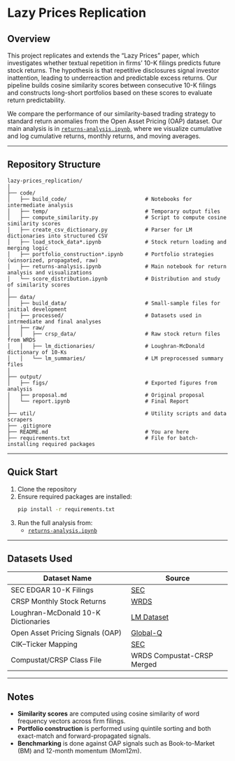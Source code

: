 # Lazy Prices Replication

## Overview

This project replicates and extends the “Lazy Prices” paper, which investigates whether textual repetition in firms’ 10-K filings predicts future stock returns. The hypothesis is that repetitive disclosures signal investor inattention, leading to underreaction and predictable excess returns. Our pipeline builds cosine similarity scores between consecutive 10-K filings and constructs long-short portfolios based on these scores to evaluate return predictability.

We compare the performance of our similarity-based trading strategy to standard return anomalies from the Open Asset Pricing (OAP) dataset. Our main analysis is in [`returns-analysis.ipynb`](code/returns-analysis.ipynb), where we visualize cumulative and log cumulative returns, monthly returns, and moving averages.

---

## Repository Structure

```
lazy-prices_replication/
│
├── code/
│   ├── build_code/                         # Notebooks for intermediate analysis
│   ├── temp/                               # Temporary output files
│   ├── compute_similarity.py               # Script to compute cosine similarity scores
│   ├── create_csv_dictionary.py            # Parser for LM dictionaries into structured CSV
│   ├── load_stock_data*.ipynb              # Stock return loading and merging logic
│   ├── portfolio_construction*.ipynb       # Portfolio strategies (winsorized, propagated, raw)
│   ├── returns-analysis.ipynb              # Main notebook for return analysis and visualizations
│   └── score_distribution.ipynb            # Distribution and study of similarity scores
│
├── data/
│   ├── build_data/                         # Small-sample files for initial development
│   ├── processed/                          # Datasets used in intrmediate and final analyses
│   ├── raw/
│   │   ├── crsp_data/                      # Raw stock return files from WRDS
│   │   ├── lm_dictionaries/                # Loughran-McDonald dictionary of 10-Ks
│   │   └── lm_summaries/                   # LM preprocessed summary files
│
├── output/
│   ├── figs/                               # Exported figures from analysis
│   ├── proposal.md                         # Original proposal
│   └── report.ipynb                        # Final Report
│
├── util/                                   # Utility scripts and data scrapers
├── .gitignore
├── README.md                               # You are here
├── requirements.txt                        # File for batch-installing required packages
```

---

## Quick Start

1. Clone the repository
2. Ensure required packages are installed:
   ```bash
   pip install -r requirements.txt
   ```
3. Run the full analysis from:
   - [`returns-analysis.ipynb`](code/returns-analysis.ipynb)

---

## Datasets Used

| Dataset Name                         | Source |
|--------------------------------------|--------|
| SEC EDGAR 10-K Filings              | [SEC](https://www.sec.gov) |
| CRSP Monthly Stock Returns          | [WRDS](https://wrds-www.wharton.upenn.edu/) |
| Loughran-McDonald 10-K Dictionaries | [LM Dataset](https://sraf.nd.edu) |
| Open Asset Pricing Signals (OAP)    | [Global-Q](https://www.openassetpricing.com) |
| CIK–Ticker Mapping                  | [SEC](https://www.sec.gov) |
| Compustat/CRSP Class File           | WRDS Compustat-CRSP Merged |

---

## Notes

- **Similarity scores** are computed using cosine similarity of word frequency vectors across firm filings.
- **Portfolio construction** is performed using quintile sorting and both exact-match and forward-propagated signals.
- **Benchmarking** is done against OAP signals such as Book-to-Market (BM) and 12-month momentum (Mom12m).

